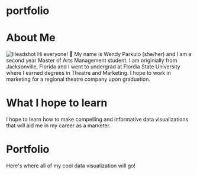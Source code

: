 # portfolio

# About Me
![Headshot](C:\Users\wpark\Downloads\Headshot.jpg)
Hi everyone! :wave: My name is Wendy Parkulo (she/her) and I am a second year Master of Arts Management student. I am originially from Jacksonville, Florida and I went to undergrad at Flordia State University where I earned degrees in Theatre and Marketing. I hope to work in marketing for a regional theatre company upon graduation. 


# What I hope to learn
I hope to learn how to make compelling and informative data visualizations that will aid me in my career as a marketer. 

# Portfolio
Here's where all of my cool data visualization will go!
